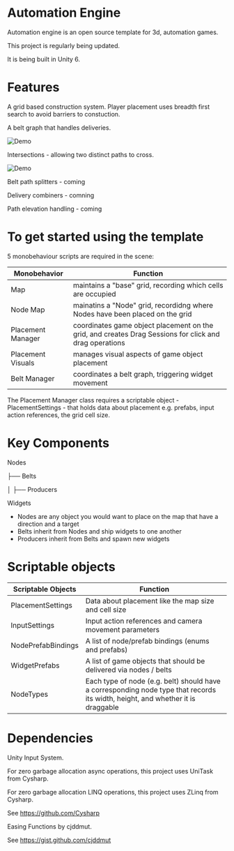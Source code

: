 # Automation Engine 

Automation engine is an open source template for 3d, automation games.

This project is regularly being updated. 

It is being built in Unity 6.  

# Features

A grid based construction system. 
Player placement uses breadth first search to avoid barriers to constuction.  

A belt graph that handles deliveries.

![Demo](Media/BeltTest.gif)

Intersections - allowing two distinct paths to cross. 

![Demo](Media/IntersectionGif.gif)

Belt path splitters - coming

Delivery combiners - comning

Path elevation handling - coming


# To get started using the template

5 monobehaviour scripts are required in the scene: 

| Monobehavior            | Function  
|----------|----------|
| Map    | maintains a "base" grid, recording which cells are occupied |
| Node Map    | mainatins a "Node" grid, recordidng where Nodes have been placed on the grid | 
| Placement Manager    | coordinates game object placement on the grid, and creates Drag Sessions for click and drag operations |
| Placement Visuals    | manages visual aspects of game object placement | 
| Belt Manager    | coordinates a belt graph, triggering widget movement | 

The Placement Manager class requires a scriptable object - PlacementSettings - that holds data about placement e.g. prefabs, input action references, the grid cell size.   

# Key Components 

Nodes 


├── Belts


│   ├── Producers

Widgets

- Nodes are any object you would want to place on the map that have a direction and a target
- Belts inherit from Nodes and ship widgets to one another
- Producers inherit from Belts and spawn new widgets

# Scriptable objects

| Scriptable Objects | Function  
|----------|----------|
| PlacementSettings    | Data about placement like the map size and cell size |
| InputSettings    | Input action references and camera movement parameters |
| NodePrefabBindings    | A list of node/prefab bindings (enums and prefabs) |
| WidgetPrefabs    | A list of game objects that should be delivered via nodes / belts |
| NodeTypes    | Each type of node (e.g. belt) should have a corresponding node type that records its width, height, and whether it is draggable |

# Dependencies

Unity Input System.


For zero garbage allocation async operations, this project uses UniTask from Cysharp.


For zero garbage allocation LINQ operations, this project uses ZLinq from Cysharp. 


See https://github.com/Cysharp


Easing Functions by cjddmut.


See https://gist.github.com/cjddmut
